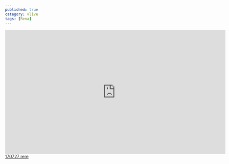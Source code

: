```yaml
---
published: true
category: vlive
tags: [Rena]
---
```

<iframe src="http://www.vlive.tv/embed/16891" frameborder="no" scrolling="no" marginwidth="0" marginheight="0" WIDTH="720" HEIGHT="405" allowfullscreen></iframe><br /><a href="" target="_blank">170727 rere</a>
